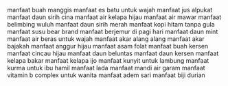 manfaat buah manggis
manfaat es batu untuk wajah
manfaat jus alpukat
manfaat daun sirih cina
manfaat air kelapa hijau
manfaat air mawar
manfaat belimbing wuluh
manfaat daun sirih merah
manfaat kopi hitam tanpa gula
manfaat susu bear brand
manfaat berjemur di pagi hari
manfaat daun mint
manfaat air beras untuk wajah
manfaat akar alang alang
manfaat akar bajakah
manfaat anggur hijau
manfaat asam folat
manfaat buah kersen
manfaat cincau hijau
manfaat daun beluntas
manfaat daun kersen
manfaat kelapa bakar
manfaat kelapa ijo
manfaat kunyit untuk lambung
manfaat kurma untuk ibu hamil
manfaat lada
manfaat mandi air garam
manfaat vitamin b complex untuk wanita
manfaat adem sari
manfaat biji durian
